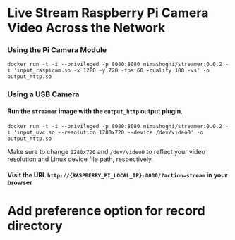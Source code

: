 # Live Stream Raspberry Pi Camera Video Across the Network

### Using the Pi Camera Module

`docker run -t -i --privileged -p 8080:8080 nimashoghi/streamer:0.0.2 -i 'input_raspicam.so -x 1280 -y 720 -fps 60 -quality 100 -vs' -o output_http.so`

### Using a USB Camera

#### Run the `streamer` image with the `output_http` output plugin.

`docker run -t -i --privileged -p 8080:8080 nimashoghi/streamer:0.0.2 -i 'input_uvc.so --resolution 1280x720 --device /dev/video0' -o output_http.so`

Make sure to change `1280x720` and `/dev/video0` to reflect your video resolution and Linux device file path, respectively.

#### Visit the URL `http://{RASPBERRY_PI_LOCAL_IP}:8080/?action=stream` in your browser

# Add preference option for record directory
